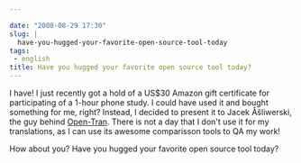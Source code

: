 ```yaml
---

date: "2008-08-29 17:30"
slug: |
  have-you-hugged-your-favorite-open-source-tool-today
tags:
 - english
title: Have you hugged your favorite open source tool today?
---
```


I have! I just recently got a hold of a US\$30 Amazon gift certificate
for participating of a 1-hour phone study. I could have used it and
bought something for me, right? Instead, I decided to present it to
Jacek Åšliwerski, the guy behind [Open-Tran](http://open-tran.eu/).
There is not a day that I don't use it for my translations, as I can use
its awesome comparisson tools to QA my work!

How about you? Have you hugged your favorite open source tool today?
